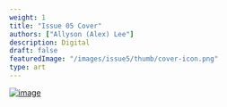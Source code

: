 ```yaml
---
weight: 1
title: "Issue 05 Cover"
authors: ["Allyson (Alex) Lee"]
description: Digital
draft: false
featuredImage: "/images/issue5/thumb/cover-icon.png"
type: art
---
```


<a href = "/images/issue5/issue-5-cover.png" data-lightbox="1">![image](/images/issue5/issue-5-cover.png#issues)</a>


